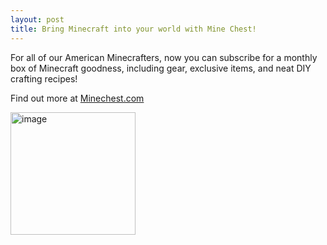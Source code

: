 ```yaml
---
layout: post
title: Bring Minecraft into your world with Mine Chest!
---
```

For all of our American Minecrafters, now you can subscribe for a monthly box of Minecraft goodness, including gear, exclusive items, and neat DIY crafting recipes!

Find out more at [Minechest.com](http://minechest.com)

<img src="https://64.media.tumblr.com/34a6e6ac4d3f79181f5fbc7fc3aaa794/tumblr_inline_o2zwlhFL0r1rupijl_250.png" data-orig-height="196" data-orig-width="200" alt="image" width="200" height="196">
